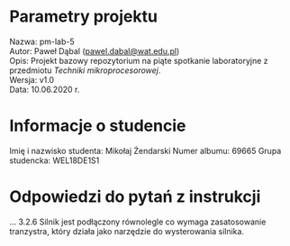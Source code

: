 # Parametry projektu

Nazwa: pm-lab-5  
Autor: Paweł Dąbal (pawel.dabal@wat.edu.pl)  
Opis: Projekt bazowy repozytorium na piąte spotkanie laboratoryjne z przedmiotu _Techniki mikroprocesorowej_.  
Wersja: v1.0  
Data: 10.06.2020 r.

# Informacje o studencie

Imię i nazwisko studenta: Mikołaj Żendarski
Numer albumu: 69665
Grupa studencka: WEL18DE1S1

# Odpowiedzi do pytań z instrukcji
...
3.2.6
Silnik jest podłączony równolegle co wymaga zasatosowanie tranzystra, który działa jako narzędzie do wysterowania silnika.